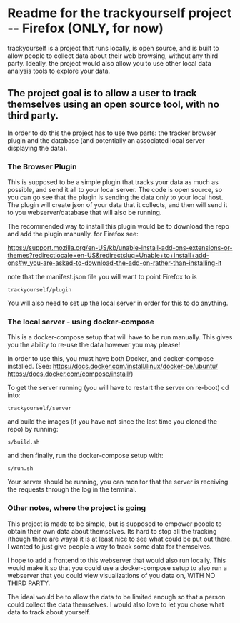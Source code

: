 # Readme for the trackyourself project -- Firefox (ONLY, for now)

trackyourself is a project that runs locally, is open source, and is built to allow people to collect data about their web browsing, without any third party. Ideally, the project would also allow you to use other local data analysis tools to explore your data.

## The project goal is to allow a user to track themselves using an open source tool, with no third party.

In order to do this the project has to use two parts: the tracker browser plugin and the database (and potentially an associated local server displaying the data).

### The Browser Plugin

This is supposed to be a simple plugin that tracks your data as much as possible, and send it all to your local server. The code is open source, so you can go see that the plugin is sending the data only to your local host. The plugin will create json of your data that it collects, and then will send it to you webserver/database that will also be running.

The recommended way to install this plugin would be to download the repo and add the plugin manually. for Firefox see:

 https://support.mozilla.org/en-US/kb/unable-install-add-ons-extensions-or-themes?redirectlocale=en-US&redirectslug=Unable+to+install+add-ons#w_you-are-asked-to-download-the-add-on-rather-than-installing-it

note that the manifest.json file you will want to point Firefox to is

```
trackyourself/plugin
```

You will also need to set up the local server in order for this to do anything.

### The local server - using docker-compose

This is a docker-compose setup that will have to be run manually. This gives you the ability to re-use the data however you may please!

In order to use this, you must have both Docker, and docker-compose installed. (See:
	https://docs.docker.com/install/linux/docker-ce/ubuntu/
	https://docs.docker.com/compose/install/)

To get the server running (you will have to restart the server on re-boot) cd into:

```
trackyourself/server
```

and build the images (if you have not since the last time you cloned the repo) by running:

```
s/build.sh
```

and then finally, run the docker-compose setup with:

```
s/run.sh
```

Your server should be running, you can monitor that the server is receiving the requests through the log in the terminal.

### Other notes, where the project is going

This project is made to be simple, but is supposed to empower people to obtain their own data about themselves. Its hard to stop all the tracking (though there are ways) it is at least nice to see what could be put out there. I wanted to just give people a way to track some data for themselves.

I hope to add a frontend to this webserver that would also run locally. This would make it so that you could use a docker-compose setup to also run a webserver that you could view visualizations of you data on, WITH NO THIRD PARTY.

The ideal would be to allow the data to be limited enough so that a person could collect the data themselves. I would also love to let you chose what data to track about yourself.
